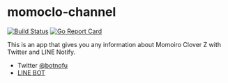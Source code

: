 # momoclo-channel

[![Build Status](https://travis-ci.org/utahta/momoclo-channel.svg?branch=master)](https://travis-ci.org/utahta/momoclo-channel)
[![Go Report Card](https://goreportcard.com/badge/github.com/utahta/momoclo-channel)](https://goreportcard.com/report/github.com/utahta/momoclo-channel)

This is an app that gives you any information about Momoiro Clover Z with Twitter and LINE Notify.

- Twitter [@botnofu](https://twitter.com/botnofu)
- [LINE BOT](https://momoclo-channel.com/linebot/about)
